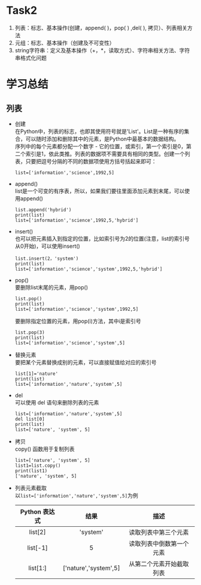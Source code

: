 Task2
=======
1. 列表：标志、基本操作(创建，append( )，pop( ) ,del( ), 拷贝）、列表相关方法<br>
2. 元组：标志、基本操作（创建及不可变性）<br>
3. string字符串：定义及基本操作（+，*，读取方式）、字符串相关方法、字符串格式化问题<br>

学习总结
===
## 列表
* 创建<br>
    在Python中，列表的标志，也即其使用符号就是'List'。List是一种有序的集合，可以随时添加和删除其中的元素，是Python中最基本的数据结构。<br>
    序列中的每个元素都分配一个数字 - 它的位置，或索引，第一个索引是0，第二个索引是1，依此类推。列表的数据项不需要具有相同的类型。创建一个列表，只要把逗号分隔的不同的数据项使用方括号括起来即可：<br>
    ```
    list=['information','science',1992,5]
    ```
* append()<br>
list是一个可变的有序表，所以，如果我们要往里面添加元素到末尾，可以使用append()
    ```
    list.append('hybrid')
    print(list)
    list=['information','science',1992,5,'hybrid']
    ```
* insert()<br>
也可以把元素插入到指定的位置，比如索引号为2的位置(注意，list的索引号从0开始)，可以使用insert()
    ```
    list.insert(2，'system')
    print(list)
    list=['information','science','system',1992,5,'hybrid']
    ```
* pop()<br>
    要删除list末尾的元素，用pop()
    ```
    list.pop()
    print(list)
    list=['information','science','system',1992,5]
    ```
    要删除指定位置的元素，用pop(i)方法，其中i是索引号
    ```
    list.pop(3)
    print(list)
    list=['information','science','system',5]
    ```
* 替换元素<br>
要把某个元素替换成别的元素，可以直接赋值给对应的索引号
    ```
    list[1]='nature'
    print(list)
    list=['information','nature','system',5]
    ```
* del<br>
可以使用 del 语句来删除列表的元素
    ```
    list=['information','nature','system',5]
    del list[0]
    print(list)
    list=['nature', 'system', 5]
    ```
* 拷贝<br>
copy() 函数用于复制列表
    ```
    list=['nature', 'system', 5]
    list1=list.copy()
    print(list1)
    ['nature', 'system', 5]
    ```
* 列表元素截取<br>
以`list=['information','nature','system',5]`为例

    | Python 表达式 | 结果 | 描述 | 
    | :-: | :-: | :-: | 
    |list[2]	|'system'	|读取列表中第三个元素|
    |list[-1]	|5 |读取列表中倒数第一个元素|
    |list[1:]	|['nature','system',5]|	从第二个元素开始截取列表|

